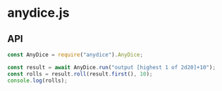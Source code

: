 anydice.js
==========

## API

```javascript
const AnyDice = require("anydice").AnyDice;

const result = await AnyDice.run("output [highest 1 of 2d20]+10");
const rolls = result.roll(result.first(), 10);
console.log(rolls);
```

